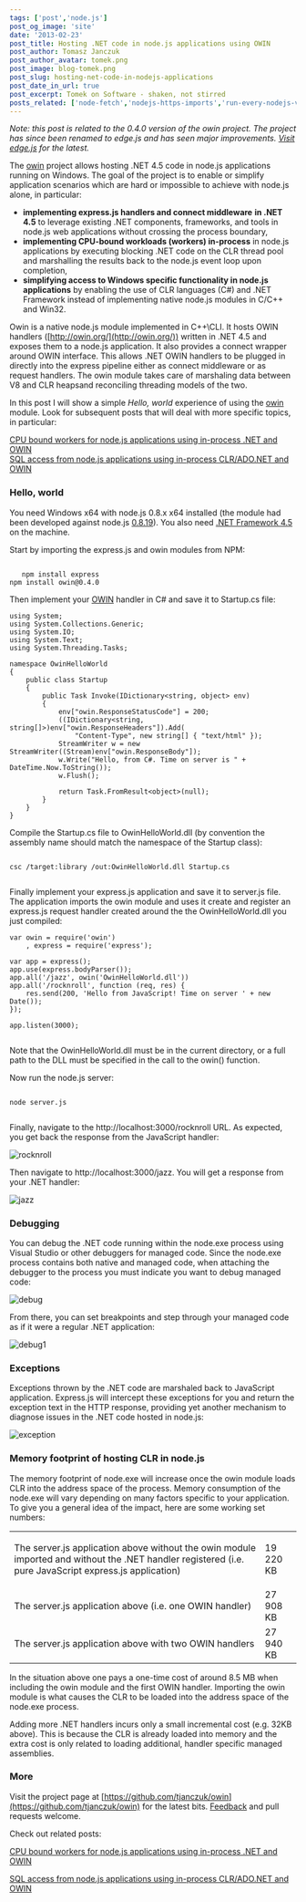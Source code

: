 ```yaml
---
tags: ['post','node.js']
post_og_image: 'site'
date: '2013-02-23'  
post_title: Hosting .NET code in node.js applications using OWIN
post_author: Tomasz Janczuk
post_author_avatar: tomek.png
post_image: blog-tomek.png
post_slug: hosting-net-code-in-nodejs-applications
post_date_in_url: true
post_excerpt: Tomek on Software - shaken, not stirred
posts_related: ['node-fetch','nodejs-https-imports','run-every-nodejs-version-in-lambda']
---
```





*Note: this post is related to the 0.4.0 version of the owin project. The project has since been renamed to edge.js and has seen major improvements. [Visit edge.js](http://tomasz.janczuk.org/2013/03/run-c-and-nodejs-code-in-process-with.html) for the latest.*  

The [owin](https://github.com/tjanczuk/owin) project allows hosting .NET 4.5 code in node.js applications running on Windows. The goal of the project is to enable or simplify application scenarios which are hard or impossible to achieve with node.js alone, in particular:  

* **implementing express.js handlers and connect middleware** **in .NET 4.5** to leverage existing .NET components, frameworks, and tools in node.js web applications without crossing the process boundary,  
* **implementing CPU-bound workloads (workers) in-process** in node.js applications by executing blocking .NET code on the CLR thread pool and marshalling the results back to the node.js event loop upon completion,  
* **simplifying access to Windows specific functionality in node.js applications** by enabling the use of CLR languages (C#) and .NET Framework instead of implementing native node.js modules in C/C++ and Win32.  
  

Owin is a native node.js module implemented in C++\CLI. It hosts OWIN handlers ([http://owin.org/](http://owin.org/)) written in .NET 4.5 and exposes them to a node.js application. It also provides a connect wrapper around OWIN interface. This allows .NET OWIN handlers to be plugged in directly into the express pipeline either as connect middleware or as request handlers. The owin module takes care of marshaling data between V8 and CLR heapsand reconciling threading models of the two.  

In this post I will show a simple *Hello, world* experience of using the [owin](https://github.com/tjanczuk/owin) module. Look for subsequent posts that will deal with more specific topics, in particular:  

[CPU bound workers for node.js applications using in-process .NET and OWIN](http://tomasz.janczuk.org/2013/02/cpu-bound-workers-for-nodejs.html)       
[SQL access from node.js applications using in-process CLR/ADO.NET and OWIN](http://tomasz.janczuk.org/2013/02/access-ms-sql-from-nodejs-application.html)  

### Hello, world  

You need Windows x64 with node.js 0.8.x x64 installed (the module had been developed against node.js [0.8.19](http://nodejs.org/dist/v0.8.19/)). You also need [.NET Framework 4.5](http://www.microsoft.com/en-us/download/details.aspx?id=30653) on the machine.   

Start by importing the express.js and owin modules from NPM:  

```

   npm install express  
npm install owin@0.4.0

```


Then implement your [OWIN](http://owin.org/) handler in C# and save it to Startup.cs file:

```
using System;  
using System.Collections.Generic;  
using System.IO;  
using System.Text;  
using System.Threading.Tasks;  
  
namespace OwinHelloWorld  
{  
    public class Startup  
    {  
        public Task Invoke(IDictionary<string, object> env)  
        {  
            env["owin.ResponseStatusCode"] = 200;  
            ((IDictionary<string, string[]>)env["owin.ResponseHeaders"]).Add(  
                "Content-Type", new string[] { "text/html" });  
            StreamWriter w = new StreamWriter((Stream)env["owin.ResponseBody"]);  
            w.Write("Hello, from C#. Time on server is " + DateTime.Now.ToString());  
            w.Flush();  
  
            return Task.FromResult<object>(null);  
        }  
    }  
}

```


Compile the Startup.cs file to OwinHelloWorld.dll (by convention the assembly name should match the namespace of the Startup class):

```

csc /target:library /out:OwinHelloWorld.dll Startup.cs
  

```


Finally implement your express.js application and save it to server.js file. The application imports the owin module and uses it create and register an express.js request handler created around the the OwinHelloWorld.dll you just compiled: 

```
var owin = require('owin')  
    , express = require('express');  
  
var app = express();  
app.use(express.bodyParser());  
app.all('/jazz', owin('OwinHelloWorld.dll'))  
app.all('/rocknroll', function (req, res) {  
    res.send(200, 'Hello from JavaScript! Time on server ' + new Date());  
});  
  
app.listen(3000);
  

```


Note that the OwinHelloWorld.dll must be in the current directory, or a full path to the DLL must be specified in the call to the owin() function. 

Now run the node.js server:

```

node server.js
  

```


Finally, navigate to the http://localhost:3000/rocknroll URL. As expected, you get back the response from the JavaScript handler:

 ![rocknroll](http://lh5.ggpht.com/-YOMzn39PGjY/USmSt2VcqdI/AAAAAAAADZs/HTNBUQLwU7E/rocknroll_thumb%25255B1%25255D.png?imgmax=800) 

Then navigate to http://localhost:3000/jazz. You will get a response from your .NET handler:

 ![jazz](http://lh4.ggpht.com/-3Oe31uLi0cQ/USmSusqcsrI/AAAAAAAADZ8/XNY_UkpFRZE/jazz_thumb%25255B1%25255D.png?imgmax=800) 

### Debugging

You can debug the .NET code running within the node.exe process using Visual Studio or other debuggers for managed code. Since the node.exe process contains both native and managed code, when attaching the debugger to the process you must indicate you want to debug managed code:

 ![debug](http://lh5.ggpht.com/-JkoYc4xyyKk/USmSwWGeJMI/AAAAAAAADaM/XOVlECi6sbs/debug_thumb%25255B3%25255D.png?imgmax=800) 

From there, you can set breakpoints and step through your managed code as if it were a regular .NET application:

 ![debug1](http://lh6.ggpht.com/-lux6mnkXehg/USmSxjAiD4I/AAAAAAAADac/nvSDP1hRqpg/debug1_thumb%25255B2%25255D.png?imgmax=800) 

### Exceptions

Exceptions thrown by the .NET code are marshaled back to JavaScript application. Express.js will intercept these exceptions for you and return the exception text in the HTTP response, providing yet another mechanism to diagnose issues in the .NET code hosted in node.js:

 ![exception](http://lh4.ggpht.com/-GraSQ6f7poQ/USmSy8Pzr9I/AAAAAAAADas/VcPjn2sz-eA/exception_thumb%25255B2%25255D.png?imgmax=800)

### Memory footprint of hosting CLR in node.js

The memory footprint of node.exe will increase once the owin module loads CLR into the address space of the process. Memory consumption of the node.exe will vary depending on many factors specific to your application. To give you a general idea of the impact, here are some working set numbers:
<table><tr><td>The server.js application above without the owin module imported and without the .NET handler registered (i.e. pure JavaScript express.js application)</td><td>

19 220 KB</td></tr><tr><td>The server.js application above (i.e. one OWIN handler)</td><td>27 908 KB</td></tr><tr><td>The server.js application above with two OWIN handlers</td><td>27 940 KB</td></tr></table>


In the situation above one pays a one-time cost of around 8.5 MB when including the owin module and the first OWIN handler. Importing the owin module is what causes the CLR to be loaded into the address space of the node.exe process.

Adding more .NET handlers incurs only a small incremental cost (e.g. 32KB above). This is because the CLR is already loaded into memory and the extra cost is only related to loading additional, handler specific managed assemblies.

### More

Visit the project page at [https://github.com/tjanczuk/owin](https://github.com/tjanczuk/owin) for the latest bits. [Feedback](https://github.com/tjanczuk/owin/issues) and pull requests welcome.

Check out related posts:

[CPU bound workers for node.js applications using in-process .NET and OWIN](http://tomasz.janczuk.org/2013/02/cpu-bound-workers-for-nodejs.html) 

    
[SQL access from node.js applications using in-process CLR/ADO.NET and OWIN](http://tomasz.janczuk.org/2013/02/access-ms-sql-from-nodejs-application.html)  
